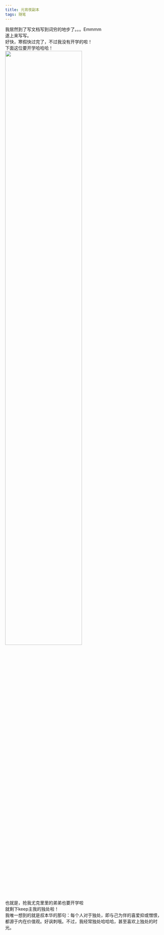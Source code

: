 ```yaml
---
title: 元宵夜副本
tags: 随笔
---
```

我居然到了写文档写到词穷的地步了。。。Emmmm  
遂上来写写。  
好快，寒假快过完了，不过我没有开学的啦！  
下面这位要开学哈哈哈！  
<img src="https://i.loli.net/2018/03/02/5a99675a6a6f7.jpg" width=70% height= />  
也就是，抢我尤克里里的弟弟也要开学啦   
就剩下keep主我的独处啦！  
我唯一想到的就是叔本华的那句：每个人对于独处，即与己为伴的喜爱抑或憎恨，都源于内在价值观。好讽刺哦。不过，我经常独处哈哈哈，甚至喜欢上独处的时光。
